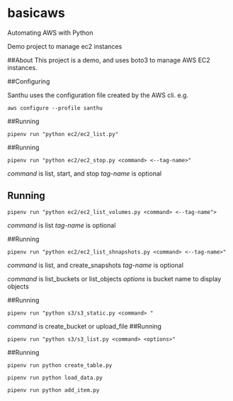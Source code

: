 # basicaws
Automating AWS with Python

Demo project to manage ec2 instances

##About
This project is a demo, and uses boto3 to manage AWS EC2 instances.

##Configuring

Santhu uses the configuration file created by the AWS cli. 
e.g.

`aws configure --profile santhu`

##Running

`pipenv run "python ec2/ec2_list.py"`

##Running

`pipenv run "python ec2/ec2_stop.py <command> <--tag-name>"`

*command* is list, start, and  stop
*tag-name* is optional

## Running

`pipenv run "python ec2/ec2_list_volumes.py <command> <--tag-name">`

*command* is list
*tag-name* is optional

##Running

`pipenv run "python ec2/ec2_list_shnapshots.py <command> <--tag-name>"`

*command* is list, and create_snapshots
*tag-name* is optional


*command* is list_buckets or list_objects
*options* is bucket name to display objects

##Running

 `pipenv run "python s3/s3_static.py <command> "`
 
 *command* is create_bucket or upload_file 
##Running

`pipenv run "python s3/s3_list.py <command> <options>"`
 
 
 ##Running
 
 `pipenv run python create_table.py`
 
 `pipenv run python load_data.py`
 
 `pipenv run python add_item.py`
 